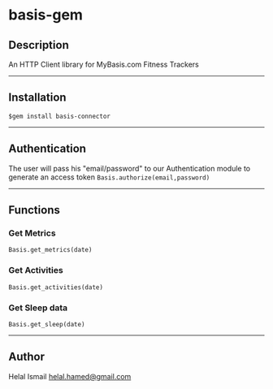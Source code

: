 # basis-gem
## Description
An HTTP Client library for MyBasis.com Fitness Trackers

***
## Installation
`$gem install basis-connector`

***
## Authentication
The user will pass his "email/password" to our Authentication module to generate an access token
`Basis.authorize(email,password)`

***

## Functions
### Get Metrics
`Basis.get_metrics(date)`

### Get Activities
`Basis.get_activities(date)`

### Get Sleep data
`Basis.get_sleep(date)`


***

## Author
Helal Ismail
helal.hamed@gmail.com
